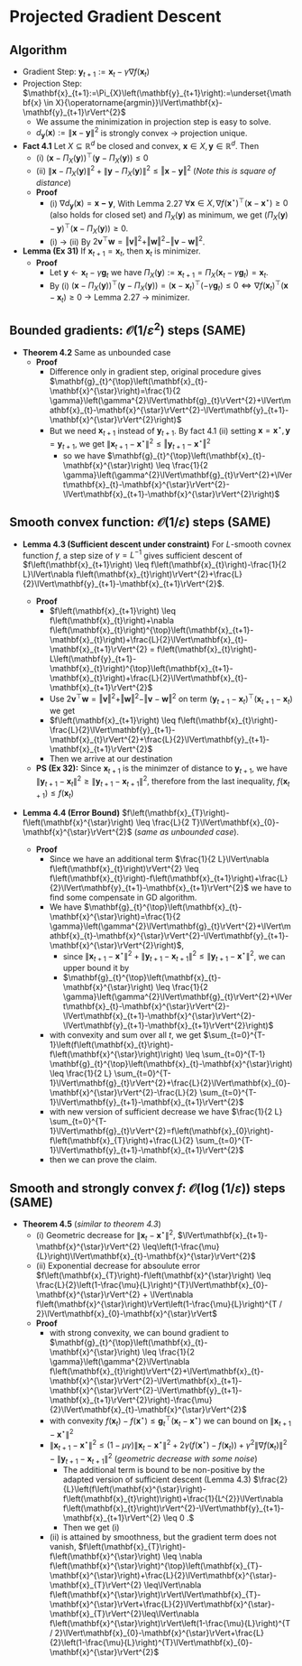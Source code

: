 # Projected Gradient Descent

## Algorithm
- Gradient Step: $\mathbf{y}_{t+1}:=\mathbf{x}_{t}-\gamma \nabla f\left(\mathbf{x}_{t}\right)$
- Projection Step: $\mathbf{x}_{t+1}:=\Pi_{X}\left(\mathbf{y}_{t+1}\right):=\underset{\mathbf{x} \in X}{\operatorname{argmin}}\lVert\mathbf{x}-\mathbf{y}_{t+1}\rVert^{2}$
  - We assume the minimization in projection step is easy to solve.
  - $d_{\mathbf{y}}(\mathbf{x}):=\lVert \mathbf{x}-\mathbf{y} \rVert^{2}$ is strongly convex -> projection unique.
- **Fact 4.1** Let $X \subseteq \mathbb{R}^{d}$ be closed and convex, $\mathbf{x} \in X, \mathbf{y} \in \mathbb{R}^{d}$. Then
  - (i) $\left(\mathbf{x}-\Pi_{X}(\mathbf{y})\right)^{\top}\left(\mathbf{y}-\Pi_{X}(\mathbf{y})\right) \leq 0$
  - (ii) $\lVert\mathbf{x}-\Pi_{X}(\mathbf{y})\rVert^{2}+\lVert\mathbf{y}-\Pi_{X}(\mathbf{y})\rVert^{2} \leq\Vert \mathbf{x}-\mathbf{y}\Vert ^{2}$ (*Note this is square of distance*)
  - **Proof**
    - (i) $\nabla d_{\mathbf{y}}(\mathbf{x}) = \mathbf{x - y}$, With Lemma 2.27 $\forall \mathbf{x} \in X, \nabla f\left(\mathbf{x}^{\star}\right)^{\top}\left(\mathbf{x}-\mathbf{x}^{\star}\right) \geq 0$ (also holds for closed set) and $\Pi_{X}(\mathbf{y})$ as minimum, we get $(\Pi_{X}(\mathbf{y}) - \mathbf{y})^{\top}(\mathbf{x} - \Pi_{X}(\mathbf{y}))\geq 0$.
    - (i) -> (ii) By $2 \mathbf{v}^{\top} \mathbf{w}=\Vert \mathbf{v}\Vert ^{2}+\Vert \mathbf{w}\Vert ^{2}-\Vert \mathbf{v}-\mathbf{w}\Vert ^{2}$.
- **Lemma (Ex 31)** If $\mathbf{x}_{t+1} = \mathbf{x}_t$, then $\mathbf{x}_t$ is minimizer.
    - **Proof**
        - Let $\mathbf{y} \leftarrow \mathbf{x}_{t} - \gamma \mathbf{g}_{t}$ we have $\Pi_X(\mathbf{y}) := \mathbf{x}_{t+1} = \Pi_X(\mathbf{x}_{t} - \gamma \mathbf{g}_{t}) = \mathbf{x}_t$.
        - By (i) $\left(\mathbf{x}-\Pi_{X}(\mathbf{y})\right)^{\top}\left(\mathbf{y}-\Pi_{X}(\mathbf{y})\right) = \left(\mathbf{x}-\mathbf{x}_t \right)^{\top}\left(-\gamma \mathbf{g}_{t}\right) \leq 0 \Leftrightarrow \nabla f(\mathbf{x}_t)^{\top} \left(\mathbf{x}-\mathbf{x}_t \right) \geq 0$ -> Lemma 2.27 -> minimizer.

## Bounded gradients: $\mathcal{O}\left(1 / \varepsilon^{2}\right)$ steps (SAME)
- **Theorem 4.2** Same as unbounded case
    - **Proof**
        - Difference only in gradient step, original procedure gives $\mathbf{g}_{t}^{\top}\left(\mathbf{x}_{t}-\mathbf{x}^{\star}\right)=\frac{1}{2 \gamma}\left(\gamma^{2}\lVert\mathbf{g}_{t}\rVert^{2}+\lVert\mathbf{x}_{t}-\mathbf{x}^{\star}\rVert^{2}-\lVert\mathbf{y}_{t+1}-\mathbf{x}^{\star}\rVert^{2}\right)$
        - But we need $\mathbf{x}_{t+1}$ instead of $\mathbf{y}_{t+1}$. By fact 4.1 (ii) setting $\mathbf{x}=\mathbf{x}^{\star}, \mathbf{y}=\mathbf{y}_{t+1}$, we get $\lVert\mathbf{x}_{t+1}-\mathbf{x}^{\star}\rVert^{2} \leq \Vert  \mathbf{y}_{t+1}-\mathbf{x}^{\star} \Vert ^{2}$
            - so we have $\mathbf{g}_{t}^{\top}\left(\mathbf{x}_{t}-\mathbf{x}^{\star}\right) \leq \frac{1}{2 \gamma}\left(\gamma^{2}\lVert\mathbf{g}_{t}\rVert^{2}+\lVert\mathbf{x}_{t}-\mathbf{x}^{\star}\rVert^{2}-\lVert\mathbf{x}_{t+1}-\mathbf{x}^{\star}\rVert^{2}\right)$

## Smooth convex function: $\mathcal{O}\left(1 / \varepsilon\right)$ steps (SAME)
- **Lemma 4.3 (Sufficient descent under constraint)** For $L$-smooth covnex function $f$, a step size of $\gamma = L^{-1}$ gives sufficient descent of $f\left(\mathbf{x}_{t+1}\right) \leq f\left(\mathbf{x}_{t}\right)-\frac{1}{2 L}\lVert\nabla f\left(\mathbf{x}_{t}\right)\rVert^{2}+\frac{L}{2}\lVert\mathbf{y}_{t+1}-\mathbf{x}_{t+1}\rVert^{2}$.
    - **Proof**
        - $f\left(\mathbf{x}_{t+1}\right) \leq f\left(\mathbf{x}_{t}\right)+\nabla f\left(\mathbf{x}_{t}\right)^{\top}\left(\mathbf{x}_{t+1}-\mathbf{x}_{t}\right)+\frac{L}{2}\lVert\mathbf{x}_{t}-\mathbf{x}_{t+1}\rVert^{2} = f\left(\mathbf{x}_{t}\right)-L\left(\mathbf{y}_{t+1}-\mathbf{x}_{t}\right)^{\top}\left(\mathbf{x}_{t+1}-\mathbf{x}_{t}\right)+\frac{L}{2}\lVert\mathbf{x}_{t}-\mathbf{x}_{t+1}\rVert^{2}$
        - Use $2 \mathbf{v}^{\top} \mathbf{w}=\Vert \mathbf{v}\Vert ^{2}+\Vert \mathbf{w}\Vert ^{2}-\Vert \mathbf{v}-\mathbf{w}\Vert ^{2}$ on term $\left(\mathbf{y}_{t+1}-\mathbf{x}_{t}\right)^{\top}\left(\mathbf{x}_{t+1}-\mathbf{x}_{t}\right)$ we get
        - $f\left(\mathbf{x}_{t+1}\right) \leq f\left(\mathbf{x}_{t}\right)-\frac{L}{2}\lVert\mathbf{y}_{t+1}-\mathbf{x}_{t}\rVert^{2}+\frac{L}{2}\lVert\mathbf{y}_{t+1}-\mathbf{x}_{t+1}\rVert^{2}$ 
        - Then we arrive at our destination
    - **PS (Ex 32):** Since $\mathbf{x}_{t+1}$ is the minimzer of distance to $\mathbf{y}_{t+1}$, we have $\lVert\mathbf{y}_{t+1}-\mathbf{x}_{t}\rVert^{2} \geq \lVert\mathbf{y}_{t+1}-\mathbf{x}_{t+1}\rVert^{2}$, therefore from the last inequality, $f\left(\mathbf{x}_{t+1}\right) \leq f\left(\mathbf{x}_{t}\right)$

        
- **Lemma 4.4 (Error Bound)** $f\left(\mathbf{x}_{T}\right)-f\left(\mathbf{x}^{\star}\right) \leq \frac{L}{2 T}\lVert\mathbf{x}_{0}-\mathbf{x}^{\star}\rVert^{2}$ (*same as unbounded case*).
    - **Proof**
        - Since we have an additional term $\frac{1}{2 L}\lVert\nabla f\left(\mathbf{x}_{t}\right)\rVert^{2} \leq f\left(\mathbf{x}_{t}\right)-f\left(\mathbf{x}_{t+1}\right)+\frac{L}{2}\lVert\mathbf{y}_{t+1}-\mathbf{x}_{t+1}\rVert^{2}$ we have to find some compensate in GD algorithm.
        - We have $\mathbf{g}_{t}^{\top}\left(\mathbf{x}_{t}-\mathbf{x}^{\star}\right)=\frac{1}{2 \gamma}\left(\gamma^{2}\lVert\mathbf{g}_{t}\rVert^{2}+\lVert\mathbf{x}_{t}-\mathbf{x}^{\star}\rVert^{2}-\lVert\mathbf{y}_{t+1}-\mathbf{x}^{\star}\rVert^{2}\right)$, 
            - since $\lVert\mathbf{x}_{t+1}-\mathbf{x}^{\star}\rVert^{2}+\lVert\mathbf{y}_{t+1}-\mathbf{x}_{t+1}\rVert^{2} \leq\lVert\mathbf{y}_{t+1}-\mathbf{x}^{\star}\rVert^{2}$, we can upper bound it by 
            - $\mathbf{g}_{t}^{\top}\left(\mathbf{x}_{t}-\mathbf{x}^{\star}\right) \leq \frac{1}{2 \gamma}\left(\gamma^{2}\lVert\mathbf{g}_{t}\rVert^{2}+\lVert\mathbf{x}_{t}-\mathbf{x}^{\star}\rVert^{2}-\lVert\mathbf{x}_{t+1}-\mathbf{x}^{\star}\rVert^{2}-\lVert\mathbf{y}_{t+1}-\mathbf{x}_{t+1}\rVert^{2}\right)$
        - with convexity and sum over all $t$, we get $\sum_{t=0}^{T-1}\left(f\left(\mathbf{x}_{t}\right)-f\left(\mathbf{x}^{\star}\right)\right) \leq \sum_{t=0}^{T-1} \mathbf{g}_{t}^{\top}\left(\mathbf{x}_{t}-\mathbf{x}^{\star}\right) \leq \frac{1}{2 L} \sum_{t=0}^{T-1}\lVert\mathbf{g}_{t}\rVert^{2}+\frac{L}{2}\lVert\mathbf{x}_{0}-\mathbf{x}^{\star}\rVert^{2}-\frac{L}{2} \sum_{t=0}^{T-1}\lVert\mathbf{y}_{t+1}-\mathbf{x}_{t+1}\rVert^{2}$
        - with new version of sufficient decrease we have $\frac{1}{2 L} \sum_{t=0}^{T-1}\lVert\mathbf{g}_{t}\rVert^{2}=f\left(\mathbf{x}_{0}\right)-f\left(\mathbf{x}_{T}\right)+\frac{L}{2} \sum_{t=0}^{T-1}\lVert\mathbf{y}_{t+1}-\mathbf{x}_{t+1}\rVert^{2}$
        - then we can prove the claim.

## Smooth and strongly convex $f$: $\mathcal{O}(\log (1 / \varepsilon))$ steps (SAME)
- **Theorem 4.5** (*similar to theorem 4.3*)
    - (i) Geometric decrease for $\lVert\mathbf{x}_{t}-\mathbf{x}^{\star}\rVert^{2}$, $\lVert\mathbf{x}_{t+1}-\mathbf{x}^{\star}\rVert^{2} \leq\left(1-\frac{\mu}{L}\right)\lVert\mathbf{x}_{t}-\mathbf{x}^{\star}\rVert^{2}$
    - (ii) Exponential decrease for absoulute error $f\left(\mathbf{x}_{T}\right)-f\left(\mathbf{x}^{\star}\right) \leq \frac{L}{2}\left(1-\frac{\mu}{L}\right)^{T}\lVert\mathbf{x}_{0}-\mathbf{x}^{\star}\rVert^{2} + \lVert\nabla f\left(\mathbf{x}^{\star}\right)\rVert\left(1-\frac{\mu}{L}\right)^{T / 2}\lVert\mathbf{x}_{0}-\mathbf{x}^{\star}\rVert$
    - **Proof**
        - with strong convexity, we can bound gradient to $\mathbf{g}_{t}^{\top}\left(\mathbf{x}_{t}-\mathbf{x}^{\star}\right) \leq \frac{1}{2 \gamma}\left(\gamma^{2}\lVert\nabla f\left(\mathbf{x}_{t}\right)\rVert^{2}+\lVert\mathbf{x}_{t}-\mathbf{x}^{\star}\rVert^{2}-\lVert\mathbf{x}_{t+1}-\mathbf{x}^{\star}\rVert^{2}-\lVert\mathbf{y}_{t+1}-\mathbf{x}_{t+1}\rVert^{2}\right)-\frac{\mu}{2}\lVert\mathbf{x}_{t}-\mathbf{x}^{\star}\rVert^{2}$
        - with convexity $f(\mathbf{x}_t) - f(\mathbf{x}^{\star}) \leq \mathbf{g}_{t}^{\top}\left(\mathbf{x}_{t}-\mathbf{x}^{\star}\right)$ we can bound on $\lVert\mathbf{x}_{t+1}-\mathbf{x}^{\star}\rVert^{2}$
        - $\lVert\mathbf{x}_{t+1}-\mathbf{x}^{\star}\rVert^{2} \leq (1-\mu \gamma)\lVert\mathbf{x}_{t}-\mathbf{x}^{\star}\rVert^{2} + 2 \gamma\left(f\left(\mathbf{x}^{\star}\right)-f\left(\mathbf{x}_{t}\right)\right)+\gamma^{2}\lVert\nabla f\left(\mathbf{x}_{t}\right)\rVert^{2}-\lVert\mathbf{y}_{t+1}-\mathbf{x}_{t+1}\rVert^{2}$ (*geometric decrease with some noise*)
            - The additional term is bound to be non-positive by the adapted version of sufficient descent (Lemma 4.3) $\frac{2}{L}\left(f\left(\mathbf{x}^{\star}\right)-f\left(\mathbf{x}_{t}\right)\right)+\frac{1}{L^{2}}\lVert\nabla f\left(\mathbf{x}_{t}\right)\rVert^{2}-\lVert\mathbf{y}_{t+1}-\mathbf{x}_{t+1}\rVert^{2} \leq 0 .$
            - Then we get (i)
        - (ii) is attained by smoothness, but the gradient term does not vanish, $f\left(\mathbf{x}_{T}\right)-f\left(\mathbf{x}^{\star}\right) \leq \nabla f\left(\mathbf{x}^{\star}\right)^{\top}\left(\mathbf{x}_{T}-\mathbf{x}^{\star}\right)+\frac{L}{2}\lVert\mathbf{x}^{\star}-\mathbf{x}_{T}\rVert^{2} \leq\lVert\nabla f\left(\mathbf{x}^{\star}\right)\rVert\lVert\mathbf{x}_{T}-\mathbf{x}^{\star}\rVert+\frac{L}{2}\lVert\mathbf{x}^{\star}-\mathbf{x}_{T}\rVert^{2}\leq\lVert\nabla f\left(\mathbf{x}^{\star}\right)\rVert\left(1-\frac{\mu}{L}\right)^{T / 2}\lVert\mathbf{x}_{0}-\mathbf{x}^{\star}\rVert+\frac{L}{2}\left(1-\frac{\mu}{L}\right)^{T}\lVert\mathbf{x}_{0}-\mathbf{x}^{\star}\rVert^{2}$
